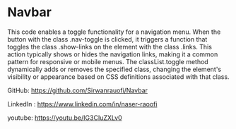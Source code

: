 # Navbar


This code enables a toggle functionality for a navigation menu. When the button with the class .nav-toggle is clicked, it triggers a function that toggles the class .show-links on the element with the class .links. This action typically shows or hides the navigation links, making it a common pattern for responsive or mobile menus. The classList.toggle method dynamically adds or removes the specified class, changing the element's visibility or appearance based on CSS definitions associated with that class.


GitHub: https://github.com/Sirwanrauofi/Navbar

LinkedIn : https://www.linkedin.com/in/naser-raoofi

youtube: https://youtu.be/IG3CIuZXLv0
